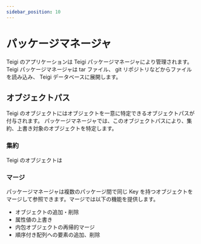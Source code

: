 ```yaml
---
sidebar_position: 10
---
```


# パッケージマネージャ

Teigi のアプリケーションは Teigi パッケージマネージャにより管理されます。
Teigi パッケージマネージャは tar ファイル、 git リポジトリなどからファイルを読み込み、 Teigi データベースに展開します。

## オブジェクトパス

Teigi のオブジェクトにはオブジェクトを一意に特定できるオブジェクトパスが付与されます。
パッケージマネージャでは、このオブジェクトパスにより、集約、上書き対象のオブジェクトを特定します。

### 集約

Teigi のオブジェクトは

### マージ

パッケージマネージャは複数のパッケージ間で同じ Key を持つオブジェクトをマージして参照できます。マージでは以下の機能を提供します。
- オブジェクトの追加・削除
- 属性値の上書き
- 内包オブジェクトの再帰的マージ
- 順序付き配列への要素の追加、削除

<!-- 
オブジェクトは Key Value Store に格納される。
プリフィックスからサーバ上のディレクトリへの対応が取れる。
remote を指定すると git との連携が自動的に行われる。
git の差分情報から差分レイヤーを生成する機能あり？
Layer マージとは別に個別オブジェクトの派生元指定によるマージもできる -->

<!-- ## 版管理

イベントから発生するプロビジョニングがイベント発生時点の内容を参照するようにする。
これは、動的 Layer によって実装される。 -->